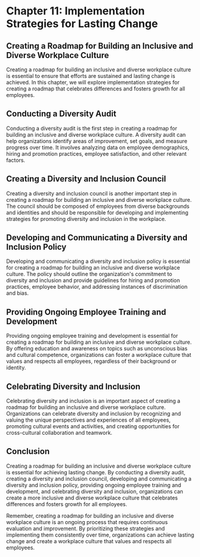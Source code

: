 Chapter 11: Implementation Strategies for Lasting Change
========================================================

Creating a Roadmap for Building an Inclusive and Diverse Workplace Culture
--------------------------------------------------------------------------

Creating a roadmap for building an inclusive and diverse workplace culture is essential to ensure that efforts are sustained and lasting change is achieved. In this chapter, we will explore implementation strategies for creating a roadmap that celebrates differences and fosters growth for all employees.

Conducting a Diversity Audit
----------------------------

Conducting a diversity audit is the first step in creating a roadmap for building an inclusive and diverse workplace culture. A diversity audit can help organizations identify areas of improvement, set goals, and measure progress over time. It involves analyzing data on employee demographics, hiring and promotion practices, employee satisfaction, and other relevant factors.

Creating a Diversity and Inclusion Council
------------------------------------------

Creating a diversity and inclusion council is another important step in creating a roadmap for building an inclusive and diverse workplace culture. The council should be composed of employees from diverse backgrounds and identities and should be responsible for developing and implementing strategies for promoting diversity and inclusion in the workplace.

Developing and Communicating a Diversity and Inclusion Policy
-------------------------------------------------------------

Developing and communicating a diversity and inclusion policy is essential for creating a roadmap for building an inclusive and diverse workplace culture. The policy should outline the organization's commitment to diversity and inclusion and provide guidelines for hiring and promotion practices, employee behavior, and addressing instances of discrimination and bias.

Providing Ongoing Employee Training and Development
---------------------------------------------------

Providing ongoing employee training and development is essential for creating a roadmap for building an inclusive and diverse workplace culture. By offering education and awareness on topics such as unconscious bias and cultural competence, organizations can foster a workplace culture that values and respects all employees, regardless of their background or identity.

Celebrating Diversity and Inclusion
-----------------------------------

Celebrating diversity and inclusion is an important aspect of creating a roadmap for building an inclusive and diverse workplace culture. Organizations can celebrate diversity and inclusion by recognizing and valuing the unique perspectives and experiences of all employees, promoting cultural events and activities, and creating opportunities for cross-cultural collaboration and teamwork.

Conclusion
----------

Creating a roadmap for building an inclusive and diverse workplace culture is essential for achieving lasting change. By conducting a diversity audit, creating a diversity and inclusion council, developing and communicating a diversity and inclusion policy, providing ongoing employee training and development, and celebrating diversity and inclusion, organizations can create a more inclusive and diverse workplace culture that celebrates differences and fosters growth for all employees.

Remember, creating a roadmap for building an inclusive and diverse workplace culture is an ongoing process that requires continuous evaluation and improvement. By prioritizing these strategies and implementing them consistently over time, organizations can achieve lasting change and create a workplace culture that values and respects all employees.
